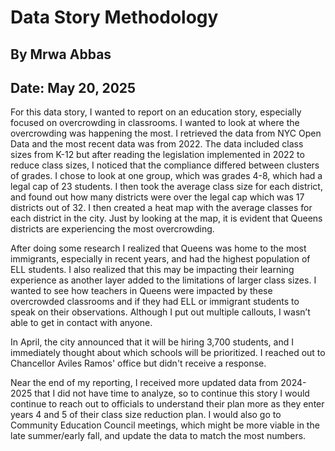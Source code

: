 # Data Story Methodology
## By Mrwa Abbas
## Date: May 20, 2025

For this data story, I wanted to report on an education story, especially focused on overcrowding in classrooms. I wanted to look at where the overcrowding was happening the most. I retrieved the data from NYC Open Data and the most recent data was from 2022. The data included class sizes from K-12 but after reading the legislation implemented in 2022 to reduce class sizes, I noticed that the compliance differed between clusters of grades. I chose to look at one group, which was grades 4-8, which had a legal cap of 23 students. I then took the average class size for each district, and found out how many districts were over the legal cap which was 17 districts out of 32. I then created a heat map with the average classes for each district in the city. Just by looking at the map, it is evident that Queens districts are experiencing the most overcrowding. 

After doing some research I realized that Queens was home to the most immigrants, especially in recent years, and had the highest population of ELL students. I also realized that this may be impacting their learning experience as another layer added to the limitations of larger class sizes. I wanted to see how teachers in Queens were impacted by these overcrowded classrooms and if they had ELL or immigrant students to speak on their observations. Although I put out multiple callouts, I wasn’t able to get in contact with anyone. 

In April, the city announced that it will be hiring 3,700 students, and I immediately thought about which schools will be prioritized. I reached out to Chancellor Aviles Ramos' office but didn't receive a response. 

Near the end of my reporting, I received more updated data from 2024-2025 that I did not have time to analyze, so to continue this story I would continue to reach out to officials to understand their plan more as they enter years 4 and 5 of their class size reduction plan. I would also go to Community Education Council meetings, which might be more viable in the late summer/early fall, and update the data to match the most numbers. 

